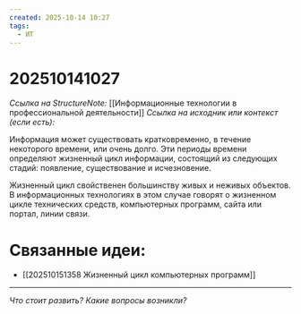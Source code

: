 ```yaml
---
created: 2025-10-14 10:27
tags:
  - ИТ
---
```

# 202510141027
*Ссылка на StructureNote:* [[Информационные технологии в профессиональной деятельности]]
*Ссылка на исходник или контекст (если есть):* 

Информация может существовать кратковременно, в течение  некоторого времени, или очень долго. Эти периоды времени определяют жизненный цикл информации, состоящий из следующих стадий: появление, существование  и исчезновение.

Жизненный цикл свойственен большинству живых и неживых объектов. В информационных технологиях в этом случае говорят о жизненном цикле технических средств, компьютерных программ, сайта или портал, линии связи.
# Связанные идеи:
* [[202510151358 Жизненный цикл компьютерных программ]]
---

*Что стоит развить? Какие вопросы возникли?*

